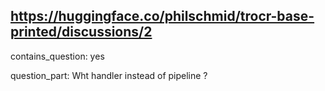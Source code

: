 ## https://huggingface.co/philschmid/trocr-base-printed/discussions/2

contains_question: yes

question_part: Wht handler instead of pipeline ?